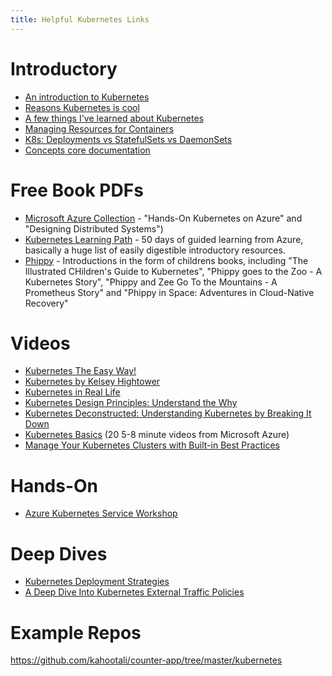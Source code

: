 ```yaml
---
title: Helpful Kubernetes Links
---
```


# Introductory #

* [An introduction to Kubernetes](https://www.jeremyjordan.me/kubernetes/)
* [Reasons Kubernetes is cool](https://jvns.ca/blog/2017/10/05/reasons-kubernetes-is-cool/)
* [A few things I've learned about Kubernetes](https://jvns.ca/blog/2017/06/04/learning-about-kubernetes/)
* [Managing Resources for Containers](https://kubernetes.io/docs/concepts/configuration/manage-resources-containers/)
* [K8s: Deployments vs StatefulSets vs DaemonSets](https://medium.com/stakater/k8s-deployments-vs-statefulsets-vs-daemonsets-60582f0c62d4)
* [Concepts core documentation](https://kubernetes.io/docs/concepts/)

# Free Book PDFs #

* [Microsoft Azure Collection](https://azure.microsoft.com/en-us/resources/kubernetes-collection-host/) - "Hands-On Kubernetes on Azure" and "Designing Distributed Systems")
* [Kubernetes Learning Path](https://azure.microsoft.com/en-us/resources/kubernetes-learning-path/) - 50 days of guided learning from Azure, basically a huge list of easily digestible introductory resources.
* [Phippy](https://phippy.io/) - Introductions in the form of
  childrens books, including "The Illustrated CHildren's Guide to
  Kubernetes", "Phippy goes to the Zoo - A Kubernetes Story", "Phippy
  and Zee Go To the Mountains - A Prometheus Story" and "Phippy in
  Space: Adventures in Cloud-Native Recovery"

# Videos #

* [Kubernetes The Easy Way!](https://www.youtube.com/watch?v=kOa_llowQ1c)
* [Kubernetes by Kelsey Hightower](https://www.youtube.com/watch?v=8SvQqZNP6uo)
* [Kubernetes in Real Life](https://www.youtube.com/watch?v=UUt7SuG3nW4)
* [Kubernetes Design Principles: Understand the Why](https://www.youtube.com/watch?v=ZuIQurh_kDk)
* [Kubernetes Deconstructed: Understanding Kubernetes by Breaking It Down](https://www.youtube.com/watch?v=90kZRyPcRZw)
* [Kubernetes Basics](https://www.youtube.com/playlist?list=PLLasX02E8BPCrIhFrc_ZiINhbRkYMKdPT) (20 5-8 minute videos from Microsoft Azure)
* [Manage Your Kubernetes Clusters with Built-in Best Practices](https://info.microsoft.com/ww-thankyou-manage-your-kubernetes-clusters-with-built-in-best-practices-vdeo?LCID=EN-US)

# Hands-On #

* [Azure Kubernetes Service Workshop](https://docs.microsoft.com/en-us/learn/modules/aks-workshop/)

# Deep Dives #

* [Kubernetes Deployment Strategies](https://blog.container-solutions.com/kubernetes-deployment-strategies)
* [A Deep Dive Into Kubernetes External Traffic Policies](https://www.asykim.com/blog/deep-dive-into-kubernetes-external-traffic-policies)

# Example Repos #

https://github.com/kahootali/counter-app/tree/master/kubernetes
